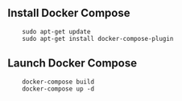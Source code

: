 ## Install Docker Compose
```
    sudo apt-get update
    sudo apt-get install docker-compose-plugin
```
## Launch Docker Compose
```
    docker-compose build
    docker-compose up -d
```
